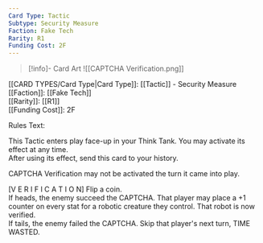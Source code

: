 ```yaml
---
Card Type: Tactic
Subtype: Security Measure
Faction: Fake Tech
Rarity: R1
Funding Cost: 2F
---
```

> [!info]- Card Art
> ![[CAPTCHA Verification.png]]

[[CARD TYPES/Card Type|Card Type]]: [[Tactic]] - Security Measure  
[[Faction]]: [[Fake Tech]]  
[[Rarity]]: [[R1]]  
[[Funding Cost]]: 2F  

Rules Text:  

This Tactic enters play face-up in your Think Tank. You may activate its effect at any time.  
After using its effect, send this card to your history.  

CAPTCHA Verification may not be activated the turn it came into play.  

[V E R I F I C A T I O N] Flip a coin.  
If heads, the enemy succeed the CAPTCHA. That player may place a +1 counter on every stat for a robotic creature they control. That robot is now verified.  
If tails, the enemy failed the CAPTCHA. Skip that player's next turn, TIME WASTED.   